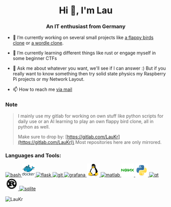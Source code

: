 <h1 align="center">Hi 👋, I'm Lau</h1>
<h3 align="center">An IT enthusiast from Germany</h3>

<!-- <p align="left"> <img src="https://komarev.com/ghpvc/?username=LauKr&label=Profile%20views&color=0e75b6&style=flat" alt="LauKr" /> </p> -->

<!-- <p align="left"> <a href="https://github.com/ryo-ma/github-profile-trophy"><img src="https://github-profile-trophy.vercel.app/?username=LauKr" alt="LauKr" /></a> </p> -->

<!-- <p align="left"> <a href="https://twitter.com/LauKr" target="blank"><img src="https://img.shields.io/twitter/follow/Lau_K_?logo=twitter&style=for-the-badge" alt="Lau_K_" /></a> </p> -->

- 🔭 I’m currently working on several small projects like [a flappy birds clone](https://github.com/LauKr/TabbyBirds) or [a wordle clone](https://github.com/LauKr/wordle). 

- 🌱 I’m currently learning different things like rust or engage myself in some beginner CTFs

- 💬 Ask me about whatever you want, we'll see if I can answer :) But if you really want to know something then try solid state physics my Raspberry Pi projects or my Network Layout.

- 📫 How to reach me [via mail](mailto:info@laurenzkruty.de)

### Note
>I mainly use my gitlab for working on own stuff like python scripts for daily use or an AI learning to play an own flappy bird clone, all in python as well.
>
>Make sure to drop by: [https://gitlab.com/LauKr](https://gitlab.com/LauKr)\
>Most repositories here are only mirrored.
>

<!-- 
<h3 align="left">Connect with me:</h3>
<p align="left">
<a href="https://twitter.com/Lau_K_" target="blank"><img align="center" src="https://raw.githubusercontent.com/rahuldkjain/github-profile-readme-generator/master/src/images/icons/Social/twitter.svg" alt="Lau_K_" height="30" width="40" /></a>
<a href="https://linkedin.com/in/Laurenz-Kruty" target="blank"><img align="center" src="https://raw.githubusercontent.com/rahuldkjain/github-profile-readme-generator/master/src/images/icons/Social/linked-in-alt.svg" alt="Laurenz-Kruty" height="30" width="40" /></a>
</p>
-->

<h3 align="left">Languages and Tools:</h3>
<p align="left"> <a href="https://www.gnu.org/software/bash/" target="_blank" rel="noreferrer"> <img src="https://www.vectorlogo.zone/logos/gnu_bash/gnu_bash-icon.svg" alt="bash" width="40" height="40"/> </a> <a href="https://www.docker.com/" target="_blank" rel="noreferrer"> <img src="https://raw.githubusercontent.com/devicons/devicon/master/icons/docker/docker-original-wordmark.svg" alt="docker" width="40" height="40"/> </a> <a href="https://flask.palletsprojects.com/" target="_blank" rel="noreferrer"> <img src="https://www.vectorlogo.zone/logos/pocoo_flask/pocoo_flask-icon.svg" alt="flask" width="40" height="40"/> </a> <a href="https://git-scm.com/" target="_blank" rel="noreferrer"> <img src="https://www.vectorlogo.zone/logos/git-scm/git-scm-icon.svg" alt="git" width="40" height="40"/> </a> <a href="https://grafana.com" target="_blank" rel="noreferrer"> <img src="https://www.vectorlogo.zone/logos/grafana/grafana-icon.svg" alt="grafana" width="40" height="40"/> </a> <a href="https://www.linux.org/" target="_blank" rel="noreferrer"> <img src="https://raw.githubusercontent.com/devicons/devicon/master/icons/linux/linux-original.svg" alt="linux" width="40" height="40"/> </a> <a href="https://www.mathworks.com/" target="_blank" rel="noreferrer"> <img src="https://upload.wikimedia.org/wikipedia/commons/2/21/Matlab_Logo.png" alt="matlab" width="40" height="40"/> </a> <a href="https://www.nginx.com" target="_blank" rel="noreferrer"> <img src="https://raw.githubusercontent.com/devicons/devicon/master/icons/nginx/nginx-original.svg" alt="nginx" width="40" height="40"/> </a> <a href="https://www.python.org" target="_blank" rel="noreferrer"> <img src="https://raw.githubusercontent.com/devicons/devicon/master/icons/python/python-original.svg" alt="python" width="40" height="40"/> </a> <a href="https://www.qt.io/" target="_blank" rel="noreferrer"> <img src="https://upload.wikimedia.org/wikipedia/commons/0/0b/Qt_logo_2016.svg" alt="qt" width="40" height="40"/> </a> <a href="https://www.rust-lang.org" target="_blank" rel="noreferrer"> <img src="https://raw.githubusercontent.com/devicons/devicon/master/icons/rust/rust-plain.svg" alt="rust" width="40" height="40"/> </a> <a href="https://www.sqlite.org/" target="_blank" rel="noreferrer"> <img src="https://www.vectorlogo.zone/logos/sqlite/sqlite-icon.svg" alt="sqlite" width="40" height="40"/> </a> </p>

<p><img align="center" src="https://github-readme-stats.vercel.app/api/top-langs?username=LauKr&show_icons=true&locale=en&layout=compact" alt="LauKr" /></p>

